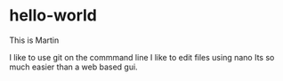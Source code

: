 # hello-world

This is Martin 

I like to use git on the commmand line
I like to edit files using nano 
Its so much easier than a web based gui. 
